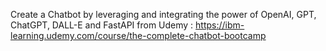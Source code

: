 Create a Chatbot by leveraging and integrating the power of OpenAI, GPT, ChatGPT, DALL-E and FastAPI from Udemy : https://ibm-learning.udemy.com/course/the-complete-chatbot-bootcamp
